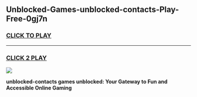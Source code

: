 
## Unblocked-Games-unblocked-contacts-Play-Free-0gj7n
<h3>
<a href="https://premium76.site?title=unblocked-contacts&ref=23A">CLICK TO PLAY</a></h3>
<hr>

<h3>
<a href="https://premium76.site?title=unblocked-contacts&ref=23A">CLICK 2 PLAY</a>
  
</h3>

<a href="https://premium76.site?title=unblocked-contacts&ref=23A"><img src="https://clearcache.store/games.png"></a>


**unblocked-contacts games unblocked: Your Gateway to Fun and Accessible Online Gaming**
